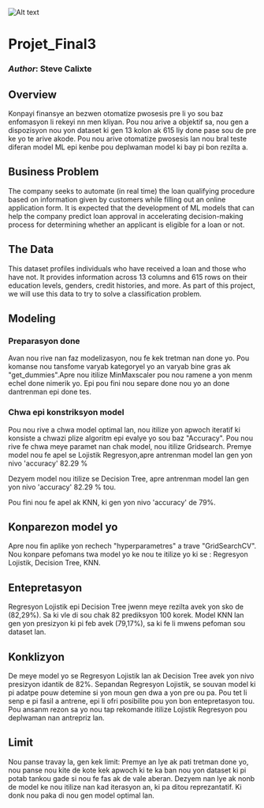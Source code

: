 ![Alt text](imajes/film.webp)


# Projet_Final3

### _Author_: Steve Calixte

## Overview
Konpayi finansye an bezwen otomatize pwosesis pre li yo sou baz enfomasyon li rekeyi nn men kliyan. Pou nou arive a objektif sa, nou gen a dispozisyon nou yon dataset ki gen 13 kolon ak 615 liy done pase sou de pre ke yo te arive akode. Pou nou arive otomatize pwosesis lan nou bral teste diferan model ML epi kenbe pou deplwaman model ki bay pi bon rezilta a.


## Business Problem
The company seeks to automate (in real time) the loan qualifying procedure based on information given by customers while filling out an online application form. It is expected that the development of ML models that can help the company predict loan approval in accelerating decision-making process for determining whether an applicant is eligible for a loan or not.





## The Data
This dataset profiles individuals who have received a loan and those who have not. It provides information across 13 columns and 615 rows on their education levels, genders, credit histories, and more. As part of this project, we will use this data to try to solve a classification problem.





## Modeling

### Preparasyon done
Avan nou rive nan faz modelizasyon, nou fe kek tretman nan done yo. Pou komanse nou tansfome varyab kategoryel yo an varyab bine gras ak "get_dummies".Apre nou itilize MinMaxscaler pou nou ramene a yon menm echel done nimerik yo. Epi pou fini nou separe done nou yo an done dantrenman epi done tes.

### Chwa epi konstriksyon model
Pou nou rive a chwa model optimal lan, nou itilize yon apwoch iteratif ki konsiste a chwazi plize algoritm epi evalye yo sou baz "Accuracy". Pou nou rive fe chwa meye paramet nan chak model, nou itilize Gridsearch.
Premye model nou fe apel se Lojistik Regresyon,apre antrenman model lan gen yon nivo 'accuracy' 82.29 %


Dezyem model nou itilize se Decision Tree, apre antrenman model lan gen yon nivo 'accuracy' 82.29 % tou.




Pou fini nou fe apel ak KNN, ki gen yon nivo 'accuracy' de 79%.



## Konparezon model yo
Apre nou fin aplike yon rechech "hyperparametres" a trave "GridSearchCV". Nou konpare pefomans twa model yo ke nou te itilize yo ki se : Regresyon Lojistik, Decision Tree, KNN.





## Entepretasyon
Regresyon Lojistik epi Decision Tree jwenn meye rezilta avek yon sko de (82,29%). Sa ki vle di sou chak 82 prediksyon 100 korek.
Model KNN lan gen yon presizyon ki pi feb avek (79,17%), sa ki fe li mwens pefoman sou dataset lan.


## Konklizyon
De meye model yo se Regresyon Lojistik lan ak Decision Tree avek yon nivo presizyon idantik de 82%.
Sepandan Regresyon Lojistik, se souvan model ki pi adatpe pouw detemine si yon moun gen dwa a yon pre ou pa. Pou tet li senp e pi fasil a antrene, epi li ofri posibilite pou yon bon entepretasyon tou. Pou ansanm rezon sa yo nou tap rekomande itilize Lojistik Regresyon pou deplwaman nan antrepriz lan.



## Limit
Nou panse travay la, gen kek limit:
Premye an lye ak pati tretman done yo, nou panse nou kite de kote kek apwoch ki te ka ban nou yon dataset ki pi potab tankou gade si nou fe fas ak de vale aberan. 
Dezyem  nan lye ak nonb de model ke nou itilize nan kad iterasyon an, ki pa ditou reprezantatif. Ki donk nou paka di nou gen model optimal lan. 
















